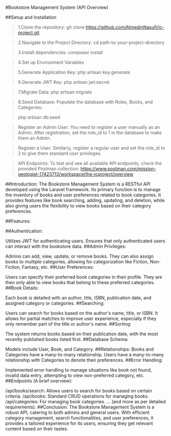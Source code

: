 #Bookstore Management System (API Overview)

##Setup and Installation

> 1.Clone the repository:
> git clone https://github.com/AlmedinNasufi/ic-project.git

> 2.Navigate to the Project Directory:
> cd path-to-your-project-directory

> 3.Install dependencies:
> composer install

> 4.Set up Environment Variables

> 5.Generate Application Key:
> php artisan key:generate

> 6.Generate JWT Key:
> php artisan jwt:secret

> 7.Migrate Data:
> php artisan migrate

> 8.Seed Database:
> Populate the database with Roles, Books, and Categories:

> php artisan db:seed

> Register an Admin User:
> You need to register a user manually as an Admin. After registration, set the role_id to 1 in the database to make them an Admin.

> Register a User:
> Similarly, register a regular user and set the role_id to 2 to give them standard user privileges.

> API Endpoints:
> To test and see all available API endpoints, check the provided Postman collection:
> https://www.postman.com/mission-geologist-17423713/workspace/the-icproject/overview

##Introduction:
The Bookstore Management System is a RESTful API developed using the Laravel framework. Its primary function is to manage the inventory of books and user preferences related to book categories. It provides features like book searching, adding, updating, and deletion, while also giving users the flexibility to view books based on their category preferences.

##Features:

##Authentication:

Utilizes JWT for authenticating users.
Ensures that only authenticated users can interact with the bookstore data.
##Admin Privileges:

Admins can add, view, update, or remove books.
They can also assign books to multiple categories, allowing for categorization like Fiction, Non-Fiction, Fantasy, etc.
##User Preferences:

Users can specify their preferred book categories in their profile.
They are then only able to view books that belong to these preferred categories.
##Book Details:

Each book is detailed with an author, title, ISBN, publication date, and assigned category or categories.
##Searching:

Users can search for books based on the author's name, title, or ISBN.
It allows for partial matches to improve user experience, especially if they only remember part of the title or author's name.
##Sorting:

The system returns books based on their publication date, with the most recently published books listed first.
##Database Schema:

Models include User, Book, and Category.
##Relationships:
Books and Categories have a many-to-many relationship.
Users have a many-to-many relationship with Categories to denote their preferences.
##Error Handling:

Implemented error handling to manage situations like book not found, invalid data entry, attempting to view non-preferred category, etc.
##Endpoints (A brief overview):

/api/books/search: Allows users to search for books based on certain criteria.
/api/books: Standard CRUD operations for managing books.
/api/categories: For managing book categories.
... (and more as per detailed requirements).
##Conclusion:
The Bookstore Management System is a robust API, catering to both admins and general users. With efficient category management, search functionalities, and user preferences, it provides a tailored experience for its users, ensuring they get relevant content based on their tastes.
